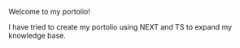 Welcome to my portolio!

I have tried to create my portolio using NEXT and TS to expand my knowledge base.
